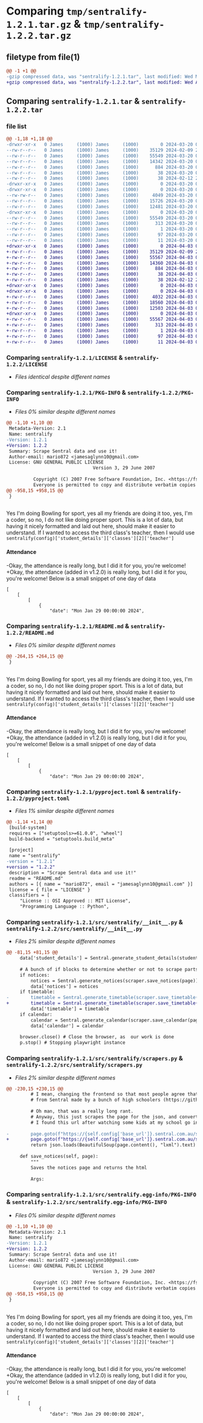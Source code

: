 # Comparing `tmp/sentralify-1.2.1.tar.gz` & `tmp/sentralify-1.2.2.tar.gz`

## filetype from file(1)

```diff
@@ -1 +1 @@
-gzip compressed data, was "sentralify-1.2.1.tar", last modified: Wed Mar 20 07:22:06 2024, max compression
+gzip compressed data, was "sentralify-1.2.2.tar", last modified: Wed Apr  3 00:07:20 2024, max compression
```

## Comparing `sentralify-1.2.1.tar` & `sentralify-1.2.2.tar`

### file list

```diff
@@ -1,18 +1,18 @@
-drwxr-xr-x   0 James     (1000) James     (1000)        0 2024-03-20 07:22:06.887412 sentralify-1.2.1/
--rw-r--r--   0 James     (1000) James     (1000)    35129 2024-02-09 23:22:38.000000 sentralify-1.2.1/LICENSE
--rw-r--r--   0 James     (1000) James     (1000)    55549 2024-03-20 07:22:06.887412 sentralify-1.2.1/PKG-INFO
--rw-r--r--   0 James     (1000) James     (1000)    14342 2024-03-20 07:22:05.000000 sentralify-1.2.1/README.md
--rw-r--r--   0 James     (1000) James     (1000)      884 2024-03-20 07:22:02.000000 sentralify-1.2.1/pyproject.toml
--rw-r--r--   0 James     (1000) James     (1000)       38 2024-03-20 07:22:06.887412 sentralify-1.2.1/setup.cfg
--rw-r--r--   0 James     (1000) James     (1000)       38 2024-02-12 20:14:52.000000 sentralify-1.2.1/setup.py
-drwxr-xr-x   0 James     (1000) James     (1000)        0 2024-03-20 07:22:06.887412 sentralify-1.2.1/src/
-drwxr-xr-x   0 James     (1000) James     (1000)        0 2024-03-20 07:22:06.887412 sentralify-1.2.1/src/sentralify/
--rw-rw-r--   0 James     (1000) James     (1000)     4049 2024-03-20 07:22:05.000000 sentralify-1.2.1/src/sentralify/__init__.py
--rw-r--r--   0 James     (1000) James     (1000)    15726 2024-03-20 07:22:05.000000 sentralify-1.2.1/src/sentralify/generators.py
--rw-r--r--   0 James     (1000) James     (1000)    12481 2024-03-20 07:22:05.000000 sentralify-1.2.1/src/sentralify/scrapers.py
-drwxr-xr-x   0 James     (1000) James     (1000)        0 2024-03-20 07:22:06.887412 sentralify-1.2.1/src/sentralify.egg-info/
--rw-r--r--   0 James     (1000) James     (1000)    55549 2024-03-20 07:22:06.000000 sentralify-1.2.1/src/sentralify.egg-info/PKG-INFO
--rw-r--r--   0 James     (1000) James     (1000)      313 2024-03-20 07:22:06.000000 sentralify-1.2.1/src/sentralify.egg-info/SOURCES.txt
--rw-r--r--   0 James     (1000) James     (1000)        1 2024-03-20 07:22:06.000000 sentralify-1.2.1/src/sentralify.egg-info/dependency_links.txt
--rw-r--r--   0 James     (1000) James     (1000)       97 2024-03-20 07:22:06.000000 sentralify-1.2.1/src/sentralify.egg-info/requires.txt
--rw-r--r--   0 James     (1000) James     (1000)       11 2024-03-20 07:22:06.000000 sentralify-1.2.1/src/sentralify.egg-info/top_level.txt
+drwxr-xr-x   0 James     (1000) James     (1000)        0 2024-04-03 00:07:20.738993 sentralify-1.2.2/
+-rw-r--r--   0 James     (1000) James     (1000)    35129 2024-02-09 23:22:38.000000 sentralify-1.2.2/LICENSE
+-rw-r--r--   0 James     (1000) James     (1000)    55567 2024-04-03 00:07:20.738993 sentralify-1.2.2/PKG-INFO
+-rw-r--r--   0 James     (1000) James     (1000)    14360 2024-04-03 00:07:19.000000 sentralify-1.2.2/README.md
+-rw-r--r--   0 James     (1000) James     (1000)      884 2024-04-03 00:06:23.000000 sentralify-1.2.2/pyproject.toml
+-rw-r--r--   0 James     (1000) James     (1000)       38 2024-04-03 00:07:20.738993 sentralify-1.2.2/setup.cfg
+-rw-r--r--   0 James     (1000) James     (1000)       38 2024-02-12 20:14:52.000000 sentralify-1.2.2/setup.py
+drwxr-xr-x   0 James     (1000) James     (1000)        0 2024-04-03 00:07:20.735659 sentralify-1.2.2/src/
+drwxr-xr-x   0 James     (1000) James     (1000)        0 2024-04-03 00:07:20.738993 sentralify-1.2.2/src/sentralify/
+-rw-r--r--   0 James     (1000) James     (1000)     4032 2024-04-03 00:07:19.000000 sentralify-1.2.2/src/sentralify/__init__.py
+-rw-r--r--   0 James     (1000) James     (1000)    18560 2024-04-03 00:07:19.000000 sentralify-1.2.2/src/sentralify/generators.py
+-rw-r--r--   0 James     (1000) James     (1000)    12503 2024-04-03 00:07:19.000000 sentralify-1.2.2/src/sentralify/scrapers.py
+drwxr-xr-x   0 James     (1000) James     (1000)        0 2024-04-03 00:07:20.738993 sentralify-1.2.2/src/sentralify.egg-info/
+-rw-r--r--   0 James     (1000) James     (1000)    55567 2024-04-03 00:07:20.000000 sentralify-1.2.2/src/sentralify.egg-info/PKG-INFO
+-rw-r--r--   0 James     (1000) James     (1000)      313 2024-04-03 00:07:20.000000 sentralify-1.2.2/src/sentralify.egg-info/SOURCES.txt
+-rw-r--r--   0 James     (1000) James     (1000)        1 2024-04-03 00:07:20.000000 sentralify-1.2.2/src/sentralify.egg-info/dependency_links.txt
+-rw-r--r--   0 James     (1000) James     (1000)       97 2024-04-03 00:07:20.000000 sentralify-1.2.2/src/sentralify.egg-info/requires.txt
+-rw-r--r--   0 James     (1000) James     (1000)       11 2024-04-03 00:07:20.000000 sentralify-1.2.2/src/sentralify.egg-info/top_level.txt
```

### Comparing `sentralify-1.2.1/LICENSE` & `sentralify-1.2.2/LICENSE`

 * *Files identical despite different names*

### Comparing `sentralify-1.2.1/PKG-INFO` & `sentralify-1.2.2/PKG-INFO`

 * *Files 0% similar despite different names*

```diff
@@ -1,10 +1,10 @@
 Metadata-Version: 2.1
 Name: sentralify
-Version: 1.2.1
+Version: 1.2.2
 Summary: Scrape Sentral data and use it!
 Author-email: mario872 <jamesaglynn10@gmail.com>
 License: GNU GENERAL PUBLIC LICENSE
                                Version 3, 29 June 2007
         
          Copyright (C) 2007 Free Software Foundation, Inc. <https://fsf.org/>
          Everyone is permitted to copy and distribute verbatim copies
@@ -958,15 +958,15 @@
 }
 
 ```
 Yes I'm doing Bowling for sport, yes all my friends are doing it too, yes, I'm a coder, so no, I do not like doing proper sport.
 This is a lot of data, but having it nicely formatted and laid out here, should make it easier to understand. If I wanted to access the third class's teacher, then I would use ```sentralify(config)['student_details']['classes'][2]['teacher']```
 
 #### Attendance
-Okay, the attendance is really long, but I did it for you, you're welcome!
+Okay, the attendance (added in v1.2.0) is really long, but I did it for you, you're welcome!
 Below is a small snippet of one day of data
 ```
 [
     [
         [
             {
                 "date": "Mon Jan 29 00:00:00 2024",
```

### Comparing `sentralify-1.2.1/README.md` & `sentralify-1.2.2/README.md`

 * *Files 0% similar despite different names*

```diff
@@ -264,15 +264,15 @@
 }
 
 ```
 Yes I'm doing Bowling for sport, yes all my friends are doing it too, yes, I'm a coder, so no, I do not like doing proper sport.
 This is a lot of data, but having it nicely formatted and laid out here, should make it easier to understand. If I wanted to access the third class's teacher, then I would use ```sentralify(config)['student_details']['classes'][2]['teacher']```
 
 #### Attendance
-Okay, the attendance is really long, but I did it for you, you're welcome!
+Okay, the attendance (added in v1.2.0) is really long, but I did it for you, you're welcome!
 Below is a small snippet of one day of data
 ```
 [
     [
         [
             {
                 "date": "Mon Jan 29 00:00:00 2024",
```

### Comparing `sentralify-1.2.1/pyproject.toml` & `sentralify-1.2.2/pyproject.toml`

 * *Files 1% similar despite different names*

```diff
@@ -1,14 +1,14 @@
 [build-system]
 requires = ["setuptools>=61.0.0", "wheel"]
 build-backend = "setuptools.build_meta"
 
 [project]
 name = "sentralify"
-version = "1.2.1"
+version = "1.2.2"
 description = "Scrape Sentral data and use it!"
 readme = "README.md"
 authors = [{ name = "mario872", email = "jamesaglynn10@gmail.com" }]
 license = { file = "LICENSE" }
 classifiers = [
     "License :: OSI Approved :: MIT License",
     "Programming Language :: Python",
```

### Comparing `sentralify-1.2.1/src/sentralify/__init__.py` & `sentralify-1.2.2/src/sentralify/__init__.py`

 * *Files 2% similar despite different names*

```diff
@@ -81,15 +81,15 @@
     data['student_details'] = Sentral.generate_student_details(student_details) # Save the formatted student details in the return data
         
     # A bunch of if blocks to determine whether or not to scrape parts of sentral
     if notices:
         notices = Sentral.generate_notices(scraper.save_notices(page))
         data['notices'] = notices
     if timetable:
-        timetable = Sentral.generate_timetable(scraper.save_timetable(page), daily_timetable)
+        timetable = Sentral.generate_timetable(scraper.save_timetable(page))
         data['timetable'] = timetable
     if calendar:
         calendar = Sentral.generate_calendar(scraper.save_calendar(page))
         data['calendar'] = calendar
         
     browser.close() # Close the browser, as  our work is done
     p.stop() # Stopping playwright instance
```

### Comparing `sentralify-1.2.1/src/sentralify/scrapers.py` & `sentralify-1.2.2/src/sentralify/scrapers.py`

 * *Files 2% similar despite different names*

```diff
@@ -230,15 +230,15 @@
         # I mean, changing the frontend so that most people agree that it's worse, probably just to break a python package that takes data
         # from Sentral made by a bunch of high schoolers (https://github.com/J-J-B-J/get-sentral [Great project, this was made because that got broken by the update]) is enough work anyway, right?
         
         # Oh man, that was a really long rant.
         # Anyway, this just scrapes the page for the json, and converts it to a dictionary that python can acess.
         # I found this url after watching some kids at my school go into the network tab in dev tools in Chrome, and look at what Sentral was accessing. Thank you!
         
-        page.goto(f"https://{self.config['base_url']}.sentral.com.au/s-Y7eXkn/portal2/timetable/getFullTimetable/{str(self.student_id)}")
+        page.goto(f"https://{self.config['base_url']}.sentral.com.au/s-Y7eXkn/portal2/timetable/getFullTimetableInDates/{str(self.student_id)}/undefined/true")
         return json.loads(BeautifulSoup(page.content(), "lxml").text)
 
     def save_notices(self, page):
         """
         Saves the notices page and returns the html
 
         Args:
```

### Comparing `sentralify-1.2.1/src/sentralify.egg-info/PKG-INFO` & `sentralify-1.2.2/src/sentralify.egg-info/PKG-INFO`

 * *Files 0% similar despite different names*

```diff
@@ -1,10 +1,10 @@
 Metadata-Version: 2.1
 Name: sentralify
-Version: 1.2.1
+Version: 1.2.2
 Summary: Scrape Sentral data and use it!
 Author-email: mario872 <jamesaglynn10@gmail.com>
 License: GNU GENERAL PUBLIC LICENSE
                                Version 3, 29 June 2007
         
          Copyright (C) 2007 Free Software Foundation, Inc. <https://fsf.org/>
          Everyone is permitted to copy and distribute verbatim copies
@@ -958,15 +958,15 @@
 }
 
 ```
 Yes I'm doing Bowling for sport, yes all my friends are doing it too, yes, I'm a coder, so no, I do not like doing proper sport.
 This is a lot of data, but having it nicely formatted and laid out here, should make it easier to understand. If I wanted to access the third class's teacher, then I would use ```sentralify(config)['student_details']['classes'][2]['teacher']```
 
 #### Attendance
-Okay, the attendance is really long, but I did it for you, you're welcome!
+Okay, the attendance (added in v1.2.0) is really long, but I did it for you, you're welcome!
 Below is a small snippet of one day of data
 ```
 [
     [
         [
             {
                 "date": "Mon Jan 29 00:00:00 2024",
```

